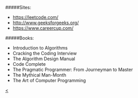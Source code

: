 #####Sites:

* https://leetcode.com/
* http://www.geeksforgeeks.org/
* https://www.careercup.com/

#####Books:
* Introduction to Algorithms
* Cracking the Coding Interview
* The Algorithm Design Manual
* Code Complete
* The Pragmatic Programmer: From Journeyman to Master
* The Mythical Man-Month
* The Art of Computer Programming


[<](./main.md)
